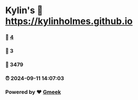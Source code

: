 # Kylin's :link: https://kylinholmes.github.io 
### :page_facing_up: [4](https://kylinholmes.github.io/tag.html) 
### :speech_balloon: 3 
### :hibiscus: 3479 
### :alarm_clock: 2024-09-11 14:07:03 
### Powered by :heart: [Gmeek](https://github.com/Meekdai/Gmeek)
